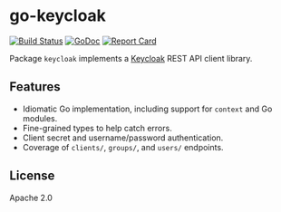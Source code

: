 # go-keycloak

[![Build Status](https://travis-ci.org/airmap/go-keycloak.svg?branch=master)](https://travis-ci.org/airmap/go-keycloak)
[![GoDoc](https://godoc.org/github.com/airmap/go-keycloak?status.svg)](https://godoc.org/github.com/airmap/go-keycloak)
[![Report Card](https://goreportcard.com/badge/github.com/airmap/go-keycloak)](https://goreportcard.com/report/github.com/airmap/go-keycloak)

Package `keycloak` implements a [Keycloak](https://www.keycloak.org/) REST API
client library.

## Features

* Idiomatic Go implementation, including support for `context` and Go modules.
* Fine-grained types to help catch errors.
* Client secret and username/password authentication.
* Coverage of `clients/`, `groups/`, and `users/` endpoints.

## License

Apache 2.0